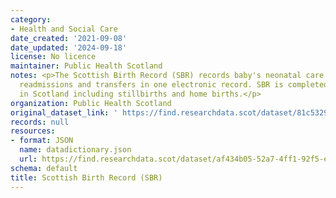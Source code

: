 ```yaml
---
category:
- Health and Social Care
date_created: '2021-09-08'
date_updated: '2024-09-18'
license: No licence
maintainer: Public Health Scotland
notes: <p>The Scottish Birth Record (SBR) records baby's neonatal care in Scotland,  including
  readmissions and transfers in one electronic record. SBR is completed for all births
  in Scotland including stillbirths and home births.</p>
organization: Public Health Scotland
original_dataset_link: ' https://find.researchdata.scot/dataset/81c53293-ef64-4507-8fcf-2a254dc19936'
records: null
resources:
- format: JSON
  name: datadictionary.json
  url: https://find.researchdata.scot/dataset/af434b05-52a7-4ff1-92f5-e2dd38a574aa/resource/81c53293-ef64-4507-8fcf-2a254dc19936/download/datadictionary.json
schema: default
title: Scottish Birth Record (SBR)
---
```

